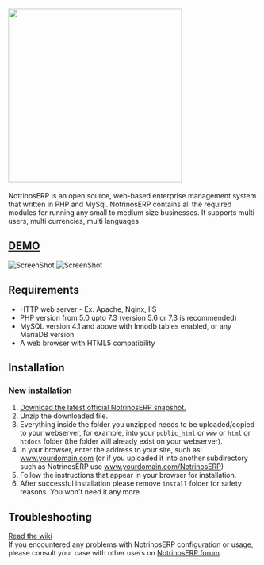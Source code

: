 [<img src="https://github.com/notrinos/NotrinosERP/raw/master/themes/default/images/notrinos_erp.jpg" width="350" />](http://notrinos.com)
====================

NotrinosERP is an open source, web-based enterprise management system that written in PHP and MySql. NotrinosERP contains all the required modules for running any small to medium size businesses. It supports multi users, multi currencies, multi languages
## [DEMO](http://demo.notrinos.com/erp)

![ScreenShot](https://a.fsdn.com/con/app/proj/notrinos-erp/screenshots/Untitled.png)
![ScreenShot](https://a.fsdn.com/con/app/proj/notrinos-erp/screenshots/gl_dashboard.png)

## Requirements
- HTTP web server - Ex. Apache, Nginx, IIS
- PHP version from 5.0 upto 7.3 (version 5.6 or 7.3 is recommended)
- MySQL version 4.1 and above with Innodb tables enabled, or any MariaDB version
- A web browser with HTML5 compatibility

## Installation
### New installation
1. [Download the latest official NotrinosERP snapshot.](https://gitlab.com/aodieu/NotrinosERP/-/archive/master/NotrinosERP-master.zip)
2. Unzip the downloaded file.
3. Everything inside the folder you unzipped needs to be uploaded/copied to your webserver, for example, into your `public_html` or `www` or `html` or `htdocs` folder (the folder will already exist on your webserver).
4. In your browser, enter the address to your site, such as: www.yourdomain.com (or if you uploaded it into another subdirectory such as NotrinosERP use www.yourdomain.com/NotrinosERP)
5. Follow the instructions that appear in your browser for installation.
6. After successful installation please remove `install` folder for safety reasons. You won't need it any more.

## Troubleshooting
[Read the wiki](http://support.notrinos.com/ERP/index.php?n=Help.Help)  
If you encountered any problems with NotrinosERP configuration or usage, please consult your case with other users on [NotrinosERP forum](https://github.com/notrinos/NotrinosERP/discussions).